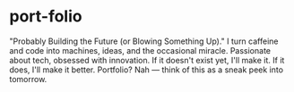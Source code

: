 # port-folio
"Probably Building the Future (or Blowing Something Up)." I turn caffeine and code into machines, ideas, and the occasional miracle. Passionate about tech, obsessed with innovation. If it doesn't exist yet, I'll make it. If it does, I'll make it better. Portfolio? Nah — think of this as a sneak peek into tomorrow.
